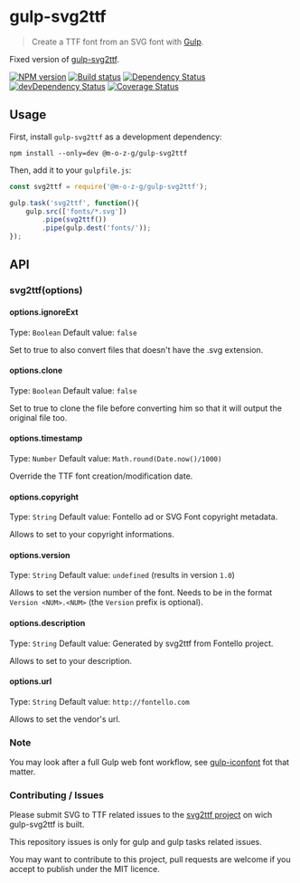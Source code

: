 # gulp-svg2ttf

> Create a TTF font from an SVG font with [Gulp](http://gulpjs.com/).

Fixed version of [gulp-svg2ttf](https://github.com/nfroidure/gulp-svg2ttf).

[![NPM version](https://badge.fury.io/js/%40m-o-z-g%2Fgulp-svg2ttf.png)](https://npmjs.org/package/@m-o-z-g/gulp-svg2ttf) [![Build status](https://secure.travis-ci.org/M-O-Z-G/gulp-svg2ttf.png)](https://travis-ci.org/M-O-Z-G/gulp-svg2ttf) [![Dependency Status](https://david-dm.org/m-o-z-g/gulp-svg2ttf.png)](https://david-dm.org/m-o-z-g/gulp-svg2ttf) [![devDependency Status](https://david-dm.org/m-o-z-g/gulp-svg2ttf/dev-status.png)](https://david-dm.org/m-o-z-g/gulp-svg2ttf#info=devDependencies) [![Coverage Status](https://coveralls.io/repos/github/M-O-Z-G/gulp-svg2ttf/badge.svg?branch=master)](https://coveralls.io/github/M-O-Z-G/gulp-svg2ttf?branch=master)

## Usage

First, install `gulp-svg2ttf` as a development dependency:

```shell
npm install --only=dev @m-o-z-g/gulp-svg2ttf
```

Then, add it to your `gulpfile.js`:

```javascript
const svg2ttf = require('@m-o-z-g/gulp-svg2ttf');

gulp.task('svg2ttf', function(){
	gulp.src(['fonts/*.svg'])
		.pipe(svg2ttf())
		.pipe(gulp.dest('fonts/'));
});
```

## API

### svg2ttf(options)

#### options.ignoreExt

Type: `Boolean`
Default value: `false`

Set to true to also convert files that doesn't have the .svg extension.

#### options.clone
Type: `Boolean`
Default value: `false`

Set to true to clone the file before converting him so that it will output the
 original file too.

#### options.timestamp
Type: `Number`
Default value: `Math.round(Date.now()/1000)`

Override the TTF font creation/modification date.

#### options.copyright
Type: `String`
Default value: Fontello ad or SVG Font copyright metadata.

Allows to set to your copyright informations.

#### options.version
Type: `String`
Default value: `undefined` (results in version `1.0`)

Allows to set the version number of the font. Needs to be in the format `Version <NUM>.<NUM>` (the `Version` prefix is optional).

#### options.description

Type: `String`
Default value: Generated by svg2ttf from Fontello project.

Allows to set to your description.

#### options.url

Type: `String`
Default value: `http://fontello.com`

Allows to set the vendor's url.

### Note

You may look after a full Gulp web font workflow, see
 [gulp-iconfont](https://github.com/m-o-z-g/gulp-iconfont)
  fot that matter.

### Contributing / Issues

Please submit SVG to TTF related issues to the
 [svg2ttf project](https://github.com/fontello/svg2ttf)
 on wich gulp-svg2ttf is built.

This repository issues is only for gulp and gulp tasks related issues.

You may want to contribute to this project, pull requests are welcome if you accept to publish under the MIT licence.
